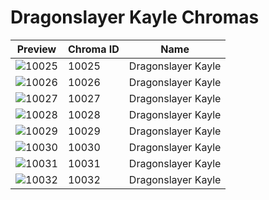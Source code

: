 # Dragonslayer Kayle Chromas

| Preview | Chroma ID | Name |
|---------|-----------|------|
| ![10025](https://raw.communitydragon.org/latest/plugins/rcp-be-lol-game-data/global/default/v1/champion-chroma-images/10/10025.png) | 10025 | Dragonslayer Kayle |
| ![10026](https://raw.communitydragon.org/latest/plugins/rcp-be-lol-game-data/global/default/v1/champion-chroma-images/10/10026.png) | 10026 | Dragonslayer Kayle |
| ![10027](https://raw.communitydragon.org/latest/plugins/rcp-be-lol-game-data/global/default/v1/champion-chroma-images/10/10027.png) | 10027 | Dragonslayer Kayle |
| ![10028](https://raw.communitydragon.org/latest/plugins/rcp-be-lol-game-data/global/default/v1/champion-chroma-images/10/10028.png) | 10028 | Dragonslayer Kayle |
| ![10029](https://raw.communitydragon.org/latest/plugins/rcp-be-lol-game-data/global/default/v1/champion-chroma-images/10/10029.png) | 10029 | Dragonslayer Kayle |
| ![10030](https://raw.communitydragon.org/latest/plugins/rcp-be-lol-game-data/global/default/v1/champion-chroma-images/10/10030.png) | 10030 | Dragonslayer Kayle |
| ![10031](https://raw.communitydragon.org/latest/plugins/rcp-be-lol-game-data/global/default/v1/champion-chroma-images/10/10031.png) | 10031 | Dragonslayer Kayle |
| ![10032](https://raw.communitydragon.org/latest/plugins/rcp-be-lol-game-data/global/default/v1/champion-chroma-images/10/10032.png) | 10032 | Dragonslayer Kayle |